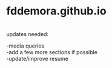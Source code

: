 # fddemora.github.io

<br>
updates needed: <br>


-media queries <br>
-add a few more sections if possible <br>
-update/improve resume <br>
